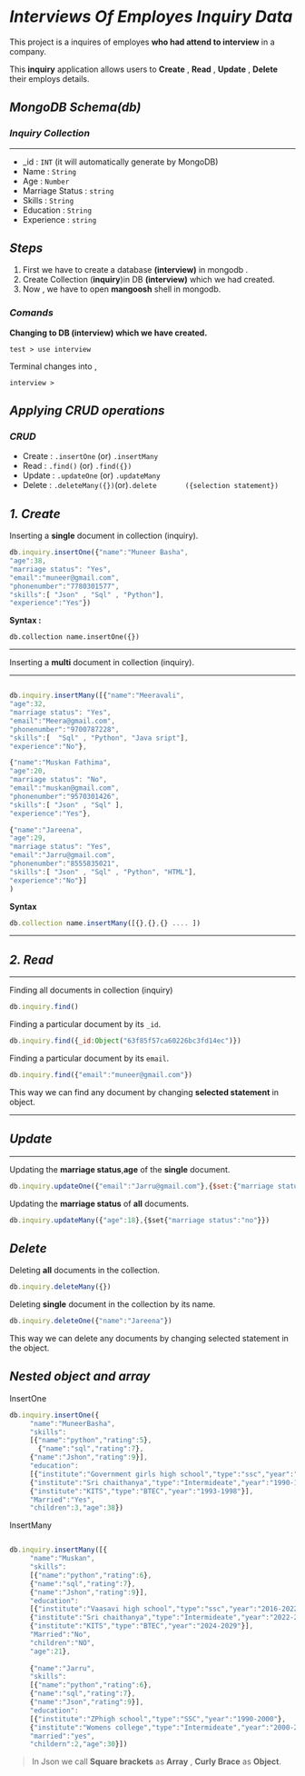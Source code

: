 # *Interviews Of Employes Inquiry Data*

This project is a inquires of employes **who had attend to interview** in a company.

This **inquiry** application allows users to **Create** , **Read** , **Update** , **Delete** their employs details.

## *MongoDB Schema(db)*

### *Inquiry Collection*
***
- _id : `INT` (it will automatically generate by MongoDB)
- Name            : `String`
- Age             :  `Number`
- Marriage Status : `string`
- Skills          : `String`
- Education       : `String`
- Experience      : `string`

## *Steps*
1. First we have to create a database **(interview)** in mongodb .
2. Create Collection (**inquiry**)in DB **(interview)** which we had created.
3. Now , we have to open **mangoosh** shell 
in mongodb.


### *Comands*

**Changing to DB **(interview)** which we have created.**

```
test > use interview
```
Terminal changes into ,

```
interview >
```

## *Applying CRUD operations*

### *CRUD*

- Create : `.insertOne` (or) `.insertMany`
- Read  : `.find()` (or) `.find({})`
- Update : `.updateOne` (or) `.updateMany`
- Delete : `.deleteMany({})`(or)`.delete       ({selection statement})`


## *1. Create*

Inserting a **single** document in collection (inquiry).
```js
db.inquiry.insertOne({"name":"Muneer Basha",
"age":38,
"marriage status": "Yes",
"email":"muneer@gmail.com",
"phonenumber":"7780301577",
"skills":[ "Json" , "Sql" , "Python"],
"experience":"Yes"})
```
**Syntax :**

```
db.collection name.insertOne({})
```
***
Inserting a **multi** document in collection (inquiry).
***

```js

db.inquiry.insertMany([{"name":"Meeravali",
"age":32,
"marriage status": "Yes",
"email":"Meera@gmail.com",
"phonenumber":"9700787228",
"skills":[  "Sql" , "Python", "Java sript"],
"experience":"No"},

{"name":"Muskan Fathima",
"age":20,
"marriage status": "No",
"email":"muskan@gmail.com",
"phonenumber":"9570301426",
"skills":[ "Json" , "Sql" ],
"experience":"Yes"},

{"name":"Jareena",
"age":29,
"marriage status": "Yes",
"email":"Jarru@gmail.com",
"phonenumber":"8555835021",
"skills":[ "Json" , "Sql" , "Python", "HTML"],
"experience":"No"}]
)

```
**Syntax**

```js
db.collection name.insertMany([{},{},{} .... ])
```
***
## *2. Read*
***

Finding all documents in collection (inquiry)

```js
db.inquiry.find()
```

Finding a particular document by its `_id`.

```js
db.inquiry.find({_id:Object("63f85f57ca60226bc3fd14ec")})
```

Finding a particular document by its `email`.


```js
db.inquiry.find({"email":"muneer@gmail.com"})
```

This way we can find any document by changing **selected statement** in object.
***
## *Update*
***
Updating the **marriage status**,**age** of the **single** document.

```js
db.inquiry.updateOne({"email":"Jarru@gmail.com"},{$set:{"marriage status":"no","age":"28"}})
```
Updating the **marriage status** of **all** documents.

```js
db.inquiry.updateMany({"age":18},{$set{"marriage status":"no"}})
```

## *Delete*

Deleting **all** documents in the collection.

```js
db.inquiry.deleteMany({})
```

Deleting **single** document in the collection by its name.

```js
db.inquiry.deleteOne({"name":"Jareena"})
```

This way we can delete any documents by changing selected statement in the object.

## *Nested object and array*
InsertOne
```js
db.inquiry.insertOne({
     "name":"MuneerBasha",
     "skills":
     [{"name":"python","rating":5},
       {"name":"sql","rating":7},
     {"name":"Jshon","rating":9}],
     "education":
     [{"institute":"Government girls high school","type":"ssc","year":"1986-1990"},
     {"institute":"Sri chaithanya","type":"Intermideate","year":"1990-1993"},
     {"institute":"KITS","type":"BTEC","year":"1993-1998"}],
     "Married":"Yes",
     "children":3,"age":38})
```
InsertMany
```js

db.inquiry.insertMany([{
     "name":"Muskan",
     "skills":
     [{"name":"python","rating":6},
     {"name":"sql","rating":7},
     {"name":"Jshon","rating":9}],
     "education":
     [{"institute":"Vaasavi high school","type":"ssc","year":"2016-2022"},
     {"institute":"Sri chaithanya","type":"Intermideate","year":"2022-2024"},
     {"institute":"KITS","type":"BTEC","year":"2024-2029"}],
     "Married":"No",
     "children":"NO",
     "age":21},
     
     {"name":"Jarru",
     "skills":
     [{"name":"python","rating":6},
     {"name":"sql","rating":7},
     {"name":"Json","rating":9}],
     "education":
     [{"institute":"ZPhigh school","type":"SSC","year":"1990-2000"},
     {"institute":"Womens college","type":"Intermideate","year":"2000-2013"}],
     "married":"yes",
     "childern":2,"age":30}])
```

>In Json we call **Square brackets** as **Array** , **Curly Brace** as **Object**.

    




